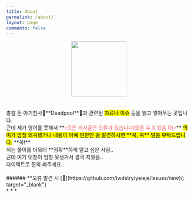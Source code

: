 ```yaml
---
title: About
permalink: /about/
layout: page
comments: false
---
```



<center>
 <img src="https://user-images.githubusercontent.com/74714697/100357357-e9df6b80-3037-11eb-9cdb-fd243f2cb191.png" width="150px" height="150px">
</center>
<br/>
<br/>
총칼 든 아기천사👶**Deadpool**👶과 관련된 <mark>자료나 이슈</mark> 등을 읽고 쌓아두는 곳입니다. <br/>
근데 제가 영어를 못해서 **<span style="color:#F15F5F">💀모든 게시글은 오류가 있습니다(있을 수 X 있음 O)💀</span>**
<mark>의미가 엄청 왜곡됐거나 내용이 아예 딴판인 걸 발견하시면 **꼭, 꼭** 말씀 부탁드립니다.</mark> **꼭!** <br/>
저는 풀이를 더욱더 **정확**하게 알고 싶은 사람.. <br/> 근데 여기 댓창이 엄청 못생겨서 결국 지웠음..<br/>
다이렉트로 문의 쏴주세요..
<br/>
<br/>
###### **오류 발견 시 [💌](https://github.com/iwdstry/yeieje/issues/new){: target="_blank"} 
<br/>
* * *
